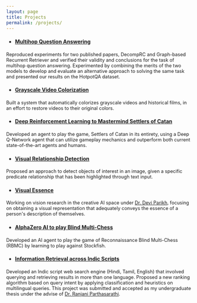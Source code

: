 ```yaml
---
layout: page
title: Projects
permalink: /projects/
---
```


- #### [Multihop Question Answering](https://akrishna77.github.io/multihop-qa/)
<span style="font-size:0.9em;"> Reproduced experiments for two published papers, DecompRC and Graph-based Recurrent Retriever and verified their validity and conclusions for the task of multihop question answering. Experimented by combining the merits of the two models to develop and evaluate an alternative approach to solving the same task and presented our results on the HotpotQA dataset. </span>

- #### [Grayscale Video Colorization](https://tinyurl.com/rb2q6ex)
<span style="font-size:0.9em;"> Built a system that automatically colorizes grayscale videos and historical films, in an effort to restore videos to their original colors. </span>

- #### [Deep Reinforcement Learning to Mastermind Settlers of Catan](https://akrishna77.github.io/QSettlers/)
<span style="font-size:0.9em;"> Developed an agent to play the game, Settlers of Catan in its entirety, using a Deep Q-Network agent that can utilize gameplay mechanics and outperform both current state-of-the-art agents and humans. </span>

- #### [Visual Relationship Detection](https://akrishna77.github.io/visual-relationships/)
<span style="font-size:0.9em;"> Proposed an approach to detect objects of interest in an image, given a specific predicate relationship that has been highlighted through text input. </span>

- #### [Visual Essence](https://akrishna77.github.io/CS8903-Essence/)
<span style="font-size:0.9em;"> Working on vision research in the creative AI space under [Dr. Devi Parikh](https://www.cc.gatech.edu/~parikh), focusing on obtaining a visual representation that adequately conveys the essence of a person's description of themselves. </span>

- #### [AlphaZero AI to play Blind Multi-Chess](https://akrishna77.github.io/RBMCweb/)
<span style="font-size:0.9em;"> Developed an AI agent to play the game of Reconnaissance Blind Multi-Chess (RBMC) by learning to play against Stockfish.

- #### [Information Retrieval across Indic Scripts](https://tinyurl.com/umyhpsr)
<span style="font-size:0.9em;"> Developed an Indic script web search engine (Hindi, Tamil, English) that involved querying and retrieving results in more than one language. Proposed a new ranking algorithm based on query intent by applying classification and heuristics on multilingual queries. This project was submitted and accepted as my undergraduate thesis under the advise of [Dr. Ranjani Parthasarathi](https://scholar.google.co.in/citations?user=SMhTwtYAAAAJ&hl=en). </span>

<!-- - #### AnswerMe
Implemented a web service that provides answers to questions on an exercise sheet. It initially uses OCR to retrieve the text from the scanned image of the sheet and then uses a web search API to obtain the most relevant answers. -->
